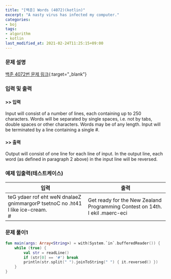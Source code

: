 ```yaml
---
title: "[백준] Words (4072)(kotlin)"
excerpt: "A nasty virus has infected my computer."
categories:
- boj
tags:
- algorithm
- kotlin
last_modified_at: 2021-02-24T11:25:15+09:00
---
```



### 문제 설명
[백준 4072번 문제 링크](https://www.acmicpc.net/problem/4072#description){:target="_blank"}




### 입력 및 출력
#### >> 입력
Input will consist of a number of lines, each containing up to 250 characters. Words will be separated by single spaces, i.e. not by tabs, double spaces or other characters. Words may be of any length. Input will be terminated by a line containing a single #.



#### >> 출력
Output will consist of one line for each line of input. In the output line, each word (as defined in paragraph 2 above) in the input line will be reversed.





### 예제 입출력(테스트케이스)


|입력|출력|
|-----|------|
|teG ydaer rof eht weN dnalaeZ gnimmargorP tsetnoC no .ht41<br>I like ice\-cream.<br>#|Get ready for the New Zealand Programming Contest on 14th.<br>I ekil .maerc\-eci |




### 문제 풀이1
```kotlin
fun main(args: Array<String>) = with(System.`in`.bufferedReader()) {
    while (true) {
        val str = readLine()
        if (str[0] == '#') break
        println(str.split(" ").joinToString(" ") { it.reversed() })
    }
}
```
